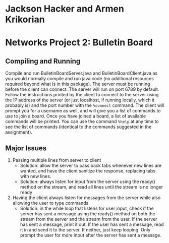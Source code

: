 # Jackson Hacker and Armen Krikorian
# Networks Project 2: Bulletin Board

## Compiling and Running
Compile and run BulletinBoardServer.java and BulletinBoardClient.java as you would normally compile and run java code (no additional resources required beyond what is in this package). The server must be running before the client can connect. The server will run on port 6789 by default. Follow the instructions printed by the client to connect to the server using the IP address of the server (or just localhost, if running locally, which it probably is) and the port number with the `%connect` command. The client will prompt you for a username as well, and will give you a list of commands to use to join a board. Once you have joined a board, a list of available commands will be printed. You can use the command `%help` at any time to see the list of commands (identical to the commands suggested in the assignment).

## Major Issues
1. Passing multiple lines from server to client
   - Solution: allow the server to pass back tabs whenever new lines are wanted, and have the client sanitize the response, replacing tabs with new lines.
   - Solution: always listen for input from the server using the ready() method on the stream, and read all lines until the stream is no longer ready
2. Having the client always listen for messages from the server while also allowing the user to type commands
    - Solution: in the while loop that listens for user input, check if the server has sent a message using the ready() method on both the stream from the server and the stream from the user. If the server has sent a message, print it out. If the user has sent a message, read it in and send it to the server. If neither, just keep looping. Only prompt the user for more input after the server has sent a message.